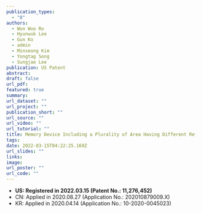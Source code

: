 ```yaml
---
publication_types:
  - "8"
authors:
  - Won Woo Ro
  - Hyunwuk Lee
  - Gun Ko
  - admin
  - Minseong Kim
  - Yongtag Song
  - Sungjae Lee
publication: US Patent
abstract: 
draft: false
url_pdf: 
featured: true
summary: 
url_dataset: ""
url_project: ""
publication_short: ""
url_source: ""
url_video: ""
url_tutorial: ""
title: Memory Device Including a Plurality of Area Having Different Refresh Periods, Memory Controller Controlling the Same and Memory System Including the Same
tags:
date: 2022-03-15T04:22:25.169Z
url_slides: ""
links:
image:
url_poster: ""
url_code: ""
---
```

- **US: Registered in 2022.03.15 (Patent No.: 11,276,452)**
- CN: Applied in 2020.08.27 (Application No.: 202010879009.X)
- KR: Applied in 2020.04.14 (Application No.: 10-2020-0045023)
